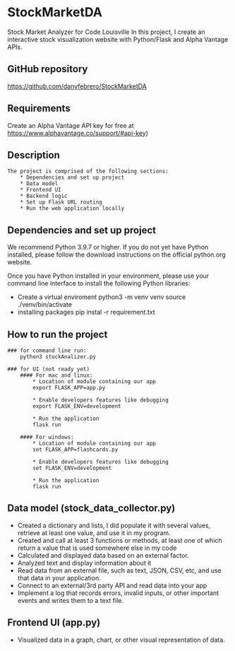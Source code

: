 # StockMarketDA
Stock Market Analyzer for Code Louisville
In this project, I create an interactive stock visualization website with Python/Flask and Alpha Vantage APIs. 

## GitHub repository
https://github.com/danyfebrero/StockMarketDA

## Requirements
Create an Alpha Vantage API key for free at https://www.alphavantage.co/support/#api-key)
     
## Description
    The project is comprised of the following sections:
        * Dependencies and set up project
        * Data model
        * Frontend UI
        * Backend logic
        * Set up Flask URL routing
        * Run the web application locally

## Dependencies and set up project
We recommend Python 3.9.7 or higher. If you do not yet have Python installed, please follow the download instructions on the official python.org website.

Once you have Python installed in your environment, please use your command line interface to install the following Python libraries:
 * Create a virtual enviroment 
    python3 -m venv venv
    source ./venv/bin/activate
 * installing packages
    pip instal -r requirement.txt

## How to run the project
    ### for command line run:
        python3 stockAnalizer.py

    ### for UI (not ready yet)
        #### For mac and linux:
            * Location of module containing our app
            export FLASK_APP=app.py

            * Enable developers features like debugging
            export FLASK_ENV=development

            * Run the application
            flask run

        #### For windows:
            * Location of module containing our app
            set FLASK_APP=flashcards.py

            * Enable developers features like debugging
            set FLASK_ENV=development

            * Run the application
            flask run

## Data model (stock_data_collector.py)

 * Created a dictionary and lists, I did populate it with several values, retrieve at least one value, and use it in my program.
 * Created and call at least 3 functions or methods, at least one of which return a value that is used somewhere else in my code
 * Calculated and displayed data based on an external factor.
 * Analyzed text and display information about it 
 * Read data from an external file, such as text, JSON, CSV, etc, and use that data in your application.
 * Connect to an external/3rd party API and read data into your app
 * Implement a log that records errors, invalid inputs, or other important events and writes them to a text file.


## Frontend UI (app.py)
 * Visualized data in a graph, chart, or other visual representation of data.